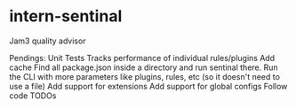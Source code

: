 # intern-sentinal

Jam3 quality advisor

Pendings:
Unit Tests
Tracks performance of individual rules/plugins
Add cache
Find all package.json inside a directory and run sentinal there.
Run the CLI with more parameters like plugins, rules, etc (so it doesn't need to use a file)
Add support for extensions
Add support for global configs
Follow code TODOs
